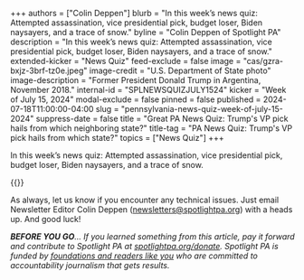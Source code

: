 +++
authors = ["Colin Deppen"]
blurb = "In this week’s news quiz: Attempted assassination, vice presidential pick, budget loser, Biden naysayers, and a trace of snow."
byline = "Colin Deppen of Spotlight PA"
description = "In this week’s news quiz: Attempted assassination, vice presidential pick, budget loser, Biden naysayers, and a trace of snow."
extended-kicker = "News Quiz"
feed-exclude = false
image = "cas/gzra-bxjz-3brf-tz0e.jpeg"
image-credit = "U.S. Department of State photo"
image-description = "Former President Donald Trump in Argentina, November 2018."
internal-id = "SPLNEWSQUIZJULY1524"
kicker = "Week of July 15, 2024"
modal-exclude = false
pinned = false
published = 2024-07-18T11:00:00-04:00
slug = "pennsylvania-news-quiz-week-of-july-15-2024"
suppress-date = false
title = "Great PA News Quiz: Trump's VP pick hails from which neighboring state?"
title-tag = "PA News Quiz: Trump's VP pick hails from which state?"
topics = ["News Quiz"]
+++

In this week’s news quiz: Attempted assassination, vice presidential pick, budget loser, Biden naysayers, and a trace of snow.

{{<typeform id="01J30QHQ58JZ74MRFA7WP3250B" >}}

As always, let us know if you encounter any technical issues. Just email Newsletter Editor Colin Deppen (newsletters@spotlightpa.org) with a heads up. And good luck!

<strong><em>BEFORE YOU GO</em></strong><em>… If you learned something from this article, pay it forward and contribute to Spotlight PA at </em><a href="http://spotlightpa.org/donate"><em>spotlightpa.org/donate</em></a><em>. Spotlight PA is funded by </em><a href="https://www.spotlightpa.org/support"><em>foundations and readers like you</em></a><em> who are committed to accountability journalism that gets results.</em>

